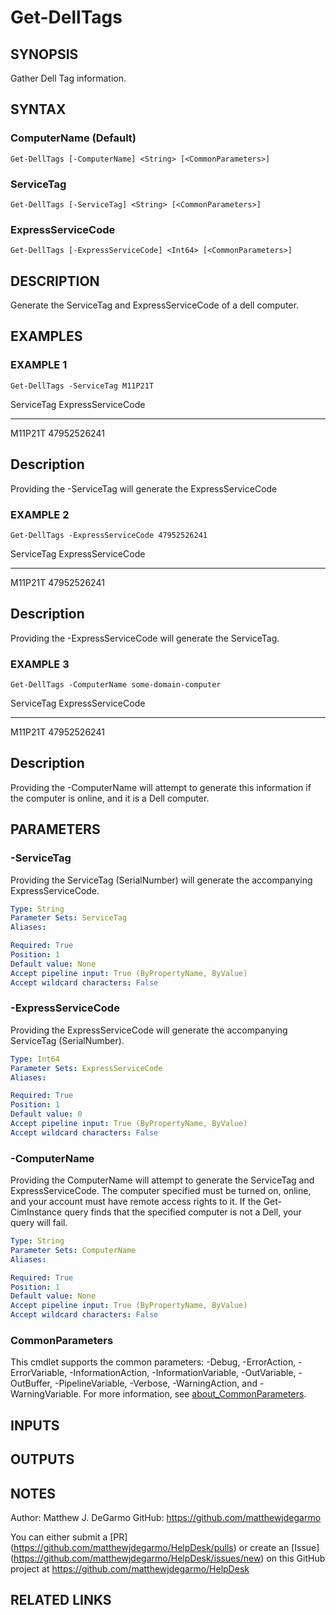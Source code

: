 # Get-DellTags

## SYNOPSIS
Gather Dell Tag information.

## SYNTAX

### ComputerName (Default)
```
Get-DellTags [-ComputerName] <String> [<CommonParameters>]
```

### ServiceTag
```
Get-DellTags [-ServiceTag] <String> [<CommonParameters>]
```

### ExpressServiceCode
```
Get-DellTags [-ExpressServiceCode] <Int64> [<CommonParameters>]
```

## DESCRIPTION
Generate the ServiceTag and ExpressServiceCode of a dell computer.

## EXAMPLES

### EXAMPLE 1
```
Get-DellTags -ServiceTag M11P21T
```

ServiceTag ExpressServiceCode
---------- ------------------
M11P21T           47952526241

Description
-----------
Providing the -ServiceTag will generate the ExpressServiceCode

### EXAMPLE 2
```
Get-DellTags -ExpressServiceCode 47952526241
```

ServiceTag ExpressServiceCode
---------- ------------------
M11P21T           47952526241

Description
-----------
Providing the -ExpressServiceCode will generate the ServiceTag.

### EXAMPLE 3
```
Get-DellTags -ComputerName some-domain-computer
```

ServiceTag ExpressServiceCode
---------- ------------------
M11P21T           47952526241

Description
-----------
Providing the -ComputerName will attempt to generate this information if the computer is online, and it is a Dell computer.

## PARAMETERS

### -ServiceTag
Providing the ServiceTag (SerialNumber) will generate the accompanying ExpressServiceCode.

```yaml
Type: String
Parameter Sets: ServiceTag
Aliases:

Required: True
Position: 1
Default value: None
Accept pipeline input: True (ByPropertyName, ByValue)
Accept wildcard characters: False
```

### -ExpressServiceCode
Providing the ExpressServiceCode will generate the accompanying ServiceTag (SerialNumber).

```yaml
Type: Int64
Parameter Sets: ExpressServiceCode
Aliases:

Required: True
Position: 1
Default value: 0
Accept pipeline input: True (ByPropertyName, ByValue)
Accept wildcard characters: False
```

### -ComputerName
Providing the ComputerName will attempt to generate the ServiceTag and ExpressServiceCode.
The computer specified must be turned on, online, and your account must have remote access rights to it.
If the Get-CimInstance query finds that the specified computer is not a Dell, your query will fail.

```yaml
Type: String
Parameter Sets: ComputerName
Aliases:

Required: True
Position: 1
Default value: None
Accept pipeline input: True (ByPropertyName, ByValue)
Accept wildcard characters: False
```

### CommonParameters
This cmdlet supports the common parameters: -Debug, -ErrorAction, -ErrorVariable, -InformationAction, -InformationVariable, -OutVariable, -OutBuffer, -PipelineVariable, -Verbose, -WarningAction, and -WarningVariable. For more information, see [about_CommonParameters](http://go.microsoft.com/fwlink/?LinkID=113216).

## INPUTS

## OUTPUTS

## NOTES
Author: Matthew J.
DeGarmo
GitHub: https://github.com/matthewjdegarmo

You can either submit a \[PR\](https://github.com/matthewjdegarmo/HelpDesk/pulls)
    or create an \[Issue\](https://github.com/matthewjdegarmo/HelpDesk/issues/new)
    on this GitHub project at https://github.com/matthewjdegarmo/HelpDesk

## RELATED LINKS
